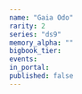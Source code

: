 ```yaml
---
name: "Gaia Odo"
rarity: 2
series: "ds9"
memory_alpha: ""
bigbook_tier:
events:
in_portal:
published: false
---
```

